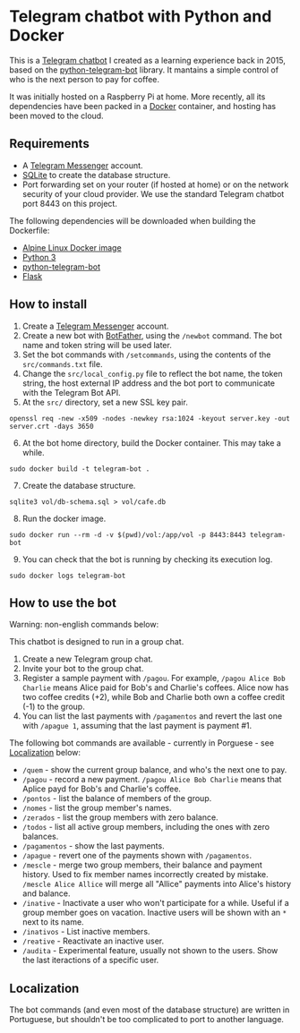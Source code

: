 # Telegram chatbot with Python and Docker

This is a [Telegram chatbot](https://core.telegram.org/bots) I created as a learning experience back in 2015, based on the [python-telegram-bot](https://github.com/python-telegram-bot/python-telegram-bot) library. It mantains a simple control of who is the next person to pay for coffee.

It was initially hosted on a Raspberry Pi at home. More recently, all its dependencies have been packed in a [Docker](https://docs.docker.com/get-docker/) container, and hosting has been moved to the cloud.

## Requirements

 * A [Telegram Messenger](https://telegram.org/) account.
 * [SQLite](https://www.sqlite.org/) to create the database structure.
 * Port forwarding set on your router (if hosted at home) or on the network security of your cloud provider. We use the standard Telegram chatbot port 8443 on this project.

The following dependencies will be downloaded when building the Dockerfile:

 * [Alpine Linux Docker image](https://hub.docker.com/_/alpine)
 * [Python 3](https://www.python.org/)
 * [python-telegram-bot](https://github.com/python-telegram-bot/python-telegram-bot)
 * [Flask](https://palletsprojects.com/p/flask/)

## How to install

1. Create a [Telegram Messenger](https://telegram.org/) account.
2. Create a new bot with [BotFather](https://core.telegram.org/bots#6-botfather), using the `/newbot` command. The bot name and token string will be used later.
3. Set the bot commands with `/setcommands`, using the contents of the `src/commands.txt` file.
4. Change the `src/local_config.py` file to reflect the bot name, the token string, the host external IP address and the bot port to communicate with the Telegram Bot API.
5. At the `src/` directory, set a new SSL key pair.
```
openssl req -new -x509 -nodes -newkey rsa:1024 -keyout server.key -out server.crt -days 3650
```
6. At the bot home directory, build the Docker container. This may take a while.
```
sudo docker build -t telegram-bot .
```
7. Create the database structure.
```
sqlite3 vol/db-schema.sql > vol/cafe.db
```
8. Run the docker image.
```
sudo docker run --rm -d -v $(pwd)/vol:/app/vol -p 8443:8443 telegram-bot
```
9. You can check that the bot is running by checking its execution log.
```
sudo docker logs telegram-bot
```

## How to use the bot
Warning: non-english commands below:

This chatbot is designed to run in a group chat.
1. Create a new Telegram group chat.
2. Invite your bot to the group chat.
3. Register a sample payment with `/pagou`. For example, `/pagou Alice Bob Charlie` means Alice paid for Bob's and Charlie's coffees. Alice now has two coffee credits (+2), while Bob and Charlie both own a coffee credit (-1) to the group.
4. You can list the last payments with `/pagamentos` and revert the last one with `/apague 1`, assuming that the last payment is payment #1.

The following bot commands are available - currently in Porguese - see [Localization](#localization) below:
 * `/quem` - show the current group balance, and who's the next one to pay.
 * `/pagou` - record a new payment. `/pagou Alice Bob Charlie` means that Aplice payd for Bob's and Charlie's coffee.
 * `/pontos` - list the balance of members of the group.
 * `/nomes` - list the group member's names.
 * `/zerados` - list the group members with zero balance.
 * `/todos` - list all active group members, including the ones with zero balances.
 * `/pagamentos` - show the last payments.
 * `/apague` - revert one of the payments shown with `/pagamentos`.
 * `/mescle` - merge two group members, their balance and payment history. Used to fix member names incorrectly created by mistake. `/mescle Alice Allice` will merge all "Allice" payments into Alice's history and balance.
 * `/inative` - Inactivate a user who won't participate for a while. Useful if a group member goes on vacation. Inactive users will be shown with an `*` next to its name.
* `/inativos` - List inactive members.
 * `/reative` - Reactivate an inactive user.
 * `/audita` - Experimental feature, usually not shown to the users. Show the last iteractions of a specific user.

## Localization
The bot commands (and even most of the database structure) are written in Portuguese, but shouldn't be too complicated to port to another language.
